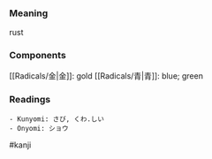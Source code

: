 ### Meaning

rust

### Components

[[Radicals/金|金]]: gold [[Radicals/青|青]]: blue; green

### Readings

```
- Kunyomi: さび, くわ.しい
- Onyomi: ショウ
```

#kanji